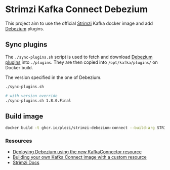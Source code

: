# Strimzi Kafka Connect Debezium

This project aim to use the official [Strimzi](https://strimzi.io/) Kafka docker image and add [Debezium](https://debezium.io/) plugins.

## Sync plugins

The `./sync-plugins.sh` script is used to fetch and download [Debezium plugins](https://repo1.maven.org/maven2/io/debezium/) into `./plugins`.
They are then copied into `/opt/kafka/plugins/` on Docker build.

The version specified in the one of Debezium.

```bash
./sync-plugins.sh

# with version override
./sync-plugins.sh 1.8.0.Final
```

## Build image

```bash
docker build -t ghcr.io/plezi/strimzi-debezium-connect --build-arg STRIMZI_VERSION="0.27.1" --build-arg KAFKA_VERSION="2.8.0" .
```

### Resources

- [Deploying Debezium using the new KafkaConnector resource](https://strimzi.io/blog/2020/01/27/deploying-debezium-with-kafkaconnector-resource/)
- [Building your own Kafka Connect image with a custom resource](https://strimzi.io/blog/2021/03/29/connector-build/)
- [Strimzi Docs](https://strimzi.io/docs/operators/latest/full/using.html#assembly-kafka-connect-str)